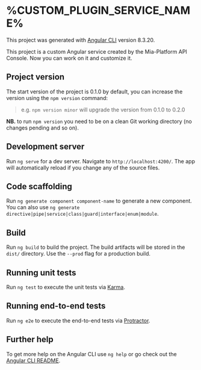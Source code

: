 # %CUSTOM_PLUGIN_SERVICE_NAME%

This project was generated with [Angular CLI](https://github.com/angular/angular-cli) version 8.3.20.

This project is a custom Angular service created by the Mia-Platform API Console.
Now you can work on it and customize it.

## Project version
The start version of the project is 0.1.0 by default, you can increase the version using the `npm version` command:

>e.g. `npm version minor` will upgrade the version from 0.1.0 to 0.2.0

**NB.** to run `npm version` you need to be on a clean Git working directory (no changes pending and so on).

## Development server

Run `ng serve` for a dev server. Navigate to `http://localhost:4200/`. The app will automatically reload if you change any of the source files.

## Code scaffolding

Run `ng generate component component-name` to generate a new component. You can also use `ng generate directive|pipe|service|class|guard|interface|enum|module`.

## Build

Run `ng build` to build the project. The build artifacts will be stored in the `dist/` directory. Use the `--prod` flag for a production build.

## Running unit tests

Run `ng test` to execute the unit tests via [Karma](https://karma-runner.github.io).

## Running end-to-end tests

Run `ng e2e` to execute the end-to-end tests via [Protractor](http://www.protractortest.org/).

## Further help

To get more help on the Angular CLI use `ng help` or go check out the [Angular CLI README](https://github.com/angular/angular-cli/blob/master/README.md).
